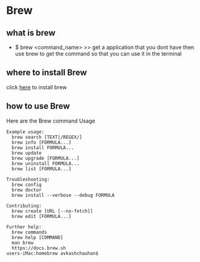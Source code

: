 # Brew

## what is brew ##
- $ brew <command_name> >> get a application that you dont have then use brew to get the command so that you can use it in the terminal

## where to install Brew ##
click [here](https://brew.sh/) to install brew

## how to use Brew ##
Here are the Brew command Usage
```
Example usage:
  brew search [TEXT|/REGEX/]
  brew info [FORMULA...]
  brew install FORMULA...
  brew update
  brew upgrade [FORMULA...]
  brew uninstall FORMULA...
  brew list [FORMULA...]

Troubleshooting:
  brew config
  brew doctor
  brew install --verbose --debug FORMULA

Contributing:
  brew create [URL [--no-fetch]]
  brew edit [FORMULA...]

Further help:
  brew commands
  brew help [COMMAND]
  man brew
  https://docs.brew.sh
users-iMac:homebrew avkashchauhan$
```
